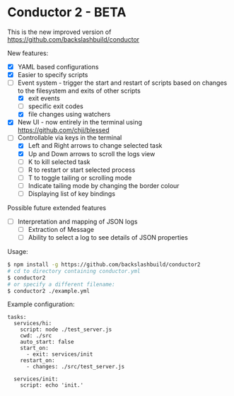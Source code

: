 # Conductor 2 - BETA

This is the new improved version of https://github.com/backslashbuild/conductor

New features:

- [x] YAML based configurations
- [x] Easier to specify scripts
- [ ] Event system - trigger the start and restart of scripts based on changes to the filesystem and exits of other scripts
  - [x] exit events
  - [ ] specific exit codes
  - [x] file changes using watchers
- [x] New UI - now entirely in the terminal using https://github.com/chjj/blessed
- [ ] Controllable via keys in the terminal
  - [x] Left and Right arrows to change selected task
  - [x] Up and Down arrows to scroll the logs view
  - [ ] K to kill selected task
  - [ ] R to restart or start selected process
  - [ ] T to toggle tailing or scrolling mode
  - [ ] Indicate tailing mode by changing the border colour
  - [ ] Displaying list of key bindings

Possible future extended features

- [ ] Interpretation and mapping of JSON logs
  - [ ] Extraction of Message
  - [ ] Ability to select a log to see details of JSON properties

Usage:

```bash
$ npm install -g https://github.com/backslashbuild/conductor2
# cd to directory containing conductor.yml
$ conductor2
# or specify a different filename:
$ conductor2 ./example.yml
```

Example configuration:

```
tasks:
  services/hi:
    script: node ./test_server.js
    cwd: ./src
    auto_start: false
    start_on:
      - exit: services/init
    restart_on:
      - changes: ./src/test_server.js

  services/init:
    script: echo 'init.'
```
